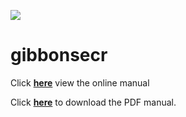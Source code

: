 ![](https://travis-ci.org/dkidney/gibbonsecr.svg?branch=master)

gibbonsecr
===========

Click [**here**](http://dkidney.github.io/gibbonsecr/index.html) view the online manual

Click [**here**](http://dkidney.github.io/gibbonsecr/docs/index.pdf) to download the PDF manual.


